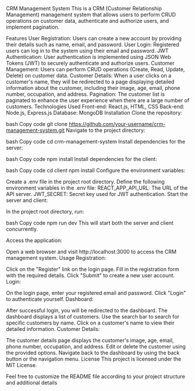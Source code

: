 CRM Management System
This is a CRM (Customer Relationship Management) management system that allows users to perform CRUD operations on customer data, authenticate and authorize users, and implement pagination.

Features
User Registration: Users can create a new account by providing their details such as name, email, and password.
User Login: Registered users can log in to the system using their email and password.
JWT Authentication: User authentication is implemented using JSON Web Tokens (JWT) to securely authenticate and authorize users.
Customer Management: Users can perform CRUD operations (Create, Read, Update, Delete) on customer data.
Customer Details: When a user clicks on a customer's name, they will be redirected to a page displaying detailed information about the customer, including their image, age, email, phone number, occupation, and address.
Pagination: The customer list is paginated to enhance the user experience when there are a large number of customers.
Technologies Used
Front-end: React.js, HTML, CSS
Back-end: Node.js, Express.js
Database: MongoDB
Installation
Clone the repository:

bash
Copy code
git clone https://github.com/your-username/crm-management-system.git
Navigate to the project directory:

bash
Copy code
cd crm-management-system
Install dependencies for the server:

bash
Copy code
npm install
Install dependencies for the client:

bash
Copy code
cd client
npm install
Configure the environment variables:

Create a .env file in the project root directory.
Define the following environment variables in the .env file:
REACT_APP_API_URL: The URL of the API server.
JWT_SECRET: Secret key used for JWT authentication.
Start the server and client:

In the project root directory, run:

bash
Copy code
npm run dev
This will start both the server and client concurrently.

Access the application:

Open a web browser and visit http://localhost:3000 to access the CRM management system.
Usage
Registration:

Click on the "Register" link on the login page.
Fill in the registration form with the required details.
Click "Submit" to create a new user account.
Login:

On the login page, enter your registered email and password.
Click "Login" to authenticate yourself.
Dashboard:

After successful login, you will be redirected to the dashboard.
The dashboard displays a list of customers.
Use the search bar to search for specific customers by name.
Click on a customer's name to view their detailed information.
Customer Details:

The customer details page displays the customer's image, age, email, phone number, occupation, and address.
Edit or delete the customer using the provided options.
Navigate back to the dashboard by using the back button or the navigation menu.
License
This project is licensed under the MIT License.

Feel free to customize the README file according to your project structure and additional details